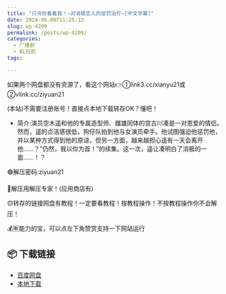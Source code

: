 ```yaml
---
title: "只许你看着我！~对消极恋人的惩罚治疗~[中文字幕]"
date: 2024-06-08T11:25:13
slug: wp-4209
permalink: /posts/wp-4209/
categories:
  - 广播剧
  - BL日抓
tags:

---
```


如果两个网盘都没有资源了，看这个网站👉①link3.cc/xianyu21或②vlink.cc/ziyuan21

(本站)不需要注册账号！直接点本地下载转存OK？懂吧！

*   简介:演员空木遥和他的专属造型师、雌雄同体的宫古川凑是一对恩爱的情侣。然而，遥的贞洁感很低，狗仔队拍到他与女演员牵手。他试图强迫他惩罚他，并以某种方式得到他的原谅，但另一方面，越来越担心遥有一天会离开他……？“仍然，我以你为首！”的续集。这一次，遥让凑明白了消极的一面……！？

🟢解压密码:ziyuan21

🔵解压用解压专家！(应用商店有)

🟡转存的链接网盘有教程！一定要看教程！按教程操作！不按教程操作你不会解压！

💰🈶能力的宝，可以点左下角赞赏支持一下网站运行

## 📦 下载链接
- [百度网盘](https://blziyuan21.com/pay-download/4209?key=9e3938dc4a&down_id=0)
- [本地下载](https://blziyuan21.com/pay-download/4209?key=9e3938dc4a&down_id=1)

